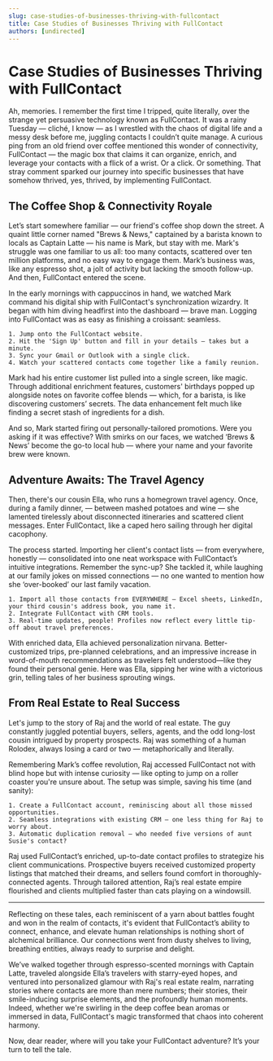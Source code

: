```yaml
---
slug: case-studies-of-businesses-thriving-with-fullcontact
title: Case Studies of Businesses Thriving with FullContact
authors: [undirected]
---
```



# Case Studies of Businesses Thriving with FullContact

Ah, memories. I remember the first time I tripped, quite literally, over the strange yet persuasive technology known as FullContact. It was a rainy Tuesday — cliché, I know — as I wrestled with the chaos of digital life and a messy desk before me, juggling contacts I couldn’t quite manage. A curious ping from an old friend over coffee mentioned this wonder of connectivity, FullContact — the magic box that claims it can organize, enrich, and leverage your contacts with a flick of a wrist. Or a click. Or something. That stray comment sparked our journey into specific businesses that have somehow thrived, yes, thrived, by implementing FullContact.

## The Coffee Shop & Connectivity Royale

Let’s start somewhere familiar — our friend's coffee shop down the street. A quaint little corner named "Brews & News," captained by a barista known to locals as Captain Latte — his name is Mark, but stay with me. Mark's struggle was one familiar to us all: too many contacts, scattered over ten million platforms, and no easy way to engage them. Mark’s business was, like any espresso shot, a jolt of activity but lacking the smooth follow-up. And then, FullContact entered the scene.

In the early mornings with cappuccinos in hand, we watched Mark command his digital ship with FullContact's synchronization wizardry. It began with him diving headfirst into the dashboard — brave man. Logging into FullContact was as easy as finishing a croissant: seamless.

```plaintext
1. Jump onto the FullContact website.
2. Hit the 'Sign Up' button and fill in your details — takes but a minute. 
3. Sync your Gmail or Outlook with a single click.
4. Watch your scattered contacts come together like a family reunion.
```

Mark had his entire customer list pulled into a single screen, like magic. Through additional enrichment features, customers' birthdays popped up alongside notes on favorite coffee blends — which, for a barista, is like discovering customers’ secrets. The data enhancement felt much like finding a secret stash of ingredients for a dish. 

And so, Mark started firing out personally-tailored promotions. Were you asking if it was effective? With smirks on our faces, we watched ‘Brews & News’ become the go-to local hub — where your name and your favorite brew were known. 

## Adventure Awaits: The Travel Agency

Then, there's our cousin Ella, who runs a homegrown travel agency. Once, during a family dinner, — between mashed potatoes and wine — she lamented tirelessly about disconnected itineraries and scattered client messages. Enter FullContact, like a caped hero sailing through her digital cacophony. 

The process started. Importing her client's contact lists — from everywhere, honestly — consolidated into one neat workspace with FullContact’s intuitive integrations. Remember the sync-up? She tackled it, while laughing at our family jokes on missed connections — no one wanted to mention how she ‘over-booked’ our last family vacation.

```plaintext
1. Import all those contacts from EVERYWHERE — Excel sheets, LinkedIn, your third cousin's address book, you name it.
2. Integrate FullContact with CRM tools.
3. Real-time updates, people! Profiles now reflect every little tip-off about travel preferences.
```

With enriched data, Ella achieved personalization nirvana. Better-customized trips, pre-planned celebrations, and an impressive increase in word-of-mouth recommendations as travelers felt understood—like they found their personal genie. Here was Ella, sipping her wine with a victorious grin, telling tales of her business sprouting wings.

## From Real Estate to Real Success

Let's jump to the story of Raj and the world of real estate. The guy constantly juggled potential buyers, sellers, agents, and the odd long-lost cousin intrigued by property prospects. Raj was something of a human Rolodex, always losing a card or two — metaphorically and literally. 

Remembering Mark’s coffee revolution, Raj accessed FullContact not with blind hope but with intense curiosity — like opting to jump on a roller coaster you're unsure about. The setup was simple, saving his time (and sanity):

```plaintext
1. Create a FullContact account, reminiscing about all those missed opportunities.
2. Seamless integrations with existing CRM — one less thing for Raj to worry about.
3. Automatic duplication removal — who needed five versions of aunt Susie's contact?
```

Raj used FullContact’s enriched, up-to-date contact profiles to strategize his client communications. Prospective buyers received customized property listings that matched their dreams, and sellers found comfort in thoroughly-connected agents. Through tailored attention, Raj’s real estate empire flourished and clients multiplied faster than cats playing on a windowsill.

---

Reflecting on these tales, each reminiscent of a yarn about battles fought and won in the realm of contacts, it's evident that FullContact’s ability to connect, enhance, and elevate human relationships is nothing short of alchemical brilliance. Our connections went from dusty shelves to living, breathing entities, always ready to surprise and delight.

We’ve walked together through espresso-scented mornings with Captain Latte, traveled alongside Ella’s travelers with starry-eyed hopes, and ventured into personalized glamour with Raj's real estate realm, narrating stories where contacts are more than mere numbers; their stories, their smile-inducing surprise elements, and the profoundly human moments. Indeed, whether we're swirling in the deep coffee bean aromas or immersed in data, FullContact's magic transformed that chaos into coherent harmony. 

Now, dear reader, where will you take your FullContact adventure? It’s your turn to tell the tale.
